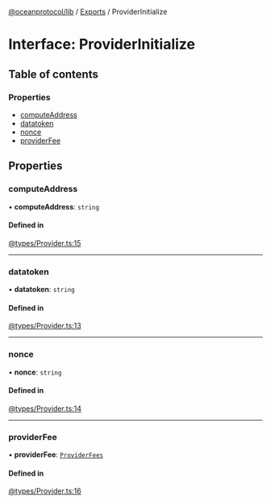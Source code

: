 [@oceanprotocol/lib](../README.md) / [Exports](../modules.md) / ProviderInitialize

# Interface: ProviderInitialize

## Table of contents

### Properties

- [computeAddress](ProviderInitialize.md#computeaddress)
- [datatoken](ProviderInitialize.md#datatoken)
- [nonce](ProviderInitialize.md#nonce)
- [providerFee](ProviderInitialize.md#providerfee)

## Properties

### computeAddress

• **computeAddress**: `string`

#### Defined in

[@types/Provider.ts:15](https://github.com/oceanprotocol/ocean.js/blob/fbcd13ac/src/@types/Provider.ts#L15)

___

### datatoken

• **datatoken**: `string`

#### Defined in

[@types/Provider.ts:13](https://github.com/oceanprotocol/ocean.js/blob/fbcd13ac/src/@types/Provider.ts#L13)

___

### nonce

• **nonce**: `string`

#### Defined in

[@types/Provider.ts:14](https://github.com/oceanprotocol/ocean.js/blob/fbcd13ac/src/@types/Provider.ts#L14)

___

### providerFee

• **providerFee**: [`ProviderFees`](ProviderFees.md)

#### Defined in

[@types/Provider.ts:16](https://github.com/oceanprotocol/ocean.js/blob/fbcd13ac/src/@types/Provider.ts#L16)
